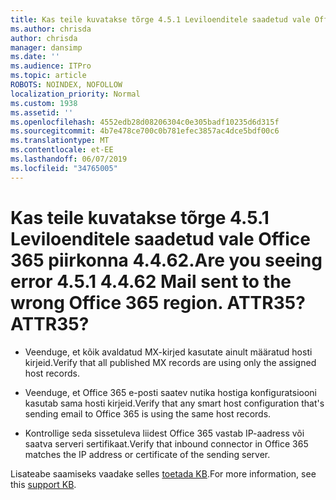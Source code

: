 ```yaml
---
title: Kas teile kuvatakse tõrge 4.5.1 Leviloenditele saadetud vale Office 365 piirkonna 4.4.62. ATTR35?
ms.author: chrisda
author: chrisda
manager: dansimp
ms.date: ''
ms.audience: ITPro
ms.topic: article
ROBOTS: NOINDEX, NOFOLLOW
localization_priority: Normal
ms.custom: 1938
ms.assetid: ''
ms.openlocfilehash: 4552edb28d08206304c0e305badf10235d6d315f
ms.sourcegitcommit: 4b7e478ce700c0b781efec3857ac4dce5bdf00c6
ms.translationtype: MT
ms.contentlocale: et-EE
ms.lasthandoff: 06/07/2019
ms.locfileid: "34765005"
---
```

# <a name="are-you-seeing-error-451-4462-mail-sent-to-the-wrong-office-365-region-attr35"></a><span data-ttu-id="790ec-103">Kas teile kuvatakse tõrge 4.5.1 Leviloenditele saadetud vale Office 365 piirkonna 4.4.62.</span><span class="sxs-lookup"><span data-stu-id="790ec-103">Are you seeing error 4.5.1 4.4.62 Mail sent to the wrong Office 365 region.</span></span> <span data-ttu-id="790ec-104">ATTR35?</span><span class="sxs-lookup"><span data-stu-id="790ec-104">ATTR35?</span></span>

- <span data-ttu-id="790ec-105">Veenduge, et kõik avaldatud MX-kirjed kasutate ainult määratud hosti kirjeid.</span><span class="sxs-lookup"><span data-stu-id="790ec-105">Verify that all published MX records are using only the assigned host records.</span></span>

- <span data-ttu-id="790ec-106">Veenduge, et Office 365 e-posti saatev nutika hostiga konfiguratsiooni kasutab sama hosti kirjeid.</span><span class="sxs-lookup"><span data-stu-id="790ec-106">Verify that any smart host configuration that's sending email to Office 365 is using the same host records.</span></span>

- <span data-ttu-id="790ec-107">Kontrollige seda sissetuleva liidest Office 365 vastab IP-aadress või saatva serveri sertifikaat.</span><span class="sxs-lookup"><span data-stu-id="790ec-107">Verify that inbound connector in Office 365 matches the IP address or certificate of the sending server.</span></span>

<span data-ttu-id="790ec-108">Lisateabe saamiseks vaadake selles [toetada KB](https://support.microsoft.com/help/4057301/attr35-response-code-when-mail-is-sent-to-eop-exo).</span><span class="sxs-lookup"><span data-stu-id="790ec-108">For more information, see this [support KB](https://support.microsoft.com/help/4057301/attr35-response-code-when-mail-is-sent-to-eop-exo).</span></span>
